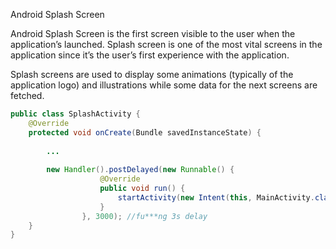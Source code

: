 Android Splash Screen

Android Splash Screen is the first screen visible to the user when the application’s launched. Splash screen is one of the most vital screens in the application since it’s the user’s first experience with the application.

Splash screens are used to display some animations (typically of the application logo) and illustrations while some data for the next screens are fetched.

```java
public class SplashActivity {
    @Override
    protected void onCreate(Bundle savedInstanceState) {
        
        ...
        
        new Handler().postDelayed(new Runnable() {
                    @Override
                    public void run() {
                        startActivity(new Intent(this, MainActivity.class));
                    }
                }, 3000); //fu***ng 3s delay
    }
}
```
